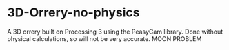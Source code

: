 # 3D-Orrery-no-physics
A 3D orrery built on Processing 3 using the PeasyCam library. Done without physical calculations, so will not be very accurate.
MOON PROBLEM
